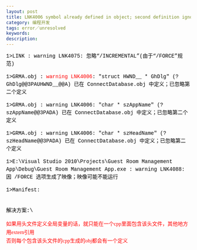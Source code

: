```yaml
---
layout: post
title: LNK4006 symbol already defined in object; second definition ignored
category: 编程开发
tags: error／unresolved
keywords: 
description: 
---
```


<div
style="padding-bottom:0px;widows:2;text-transform:none;text-indent:0px;padding-left:0px;padding-right:0px;font:14px/21px verdana, 'courier new';white-space:normal;orphans:2;letter-spacing:normal;color:#000000;word-spacing:0px;padding-top:0px;-webkit-text-size-adjust:auto;-webkit-text-stroke-width:0px;">

<div
style="padding-bottom:0px;padding-left:0px;padding-right:0px;padding-top:0px;">

1\>LINK : warning LNK4075: 忽略“/INCREMENTAL”(由于“/FORCE”规范)

</div>

<div
style="padding-bottom:0px;padding-left:0px;padding-right:0px;padding-top:0px;">

1\>GRMA.obj :<span class="Apple-converted-space"> </span><span
style="color:red;">warning LNK4006</span>: "struct HWND\_\_ \* GhDlg"
(?GhDlg@@3PAUHWND\_\_@@A) 已在 ConnectDatabase.obj
中定义；已忽略第二个定义

</div>

<div
style="padding-bottom:0px;padding-left:0px;padding-right:0px;padding-top:0px;">

1\>GRMA.obj : warning LNK4006: "char \* szAppName" (?szAppName@@3PADA)
已在 ConnectDatabase.obj 中定义；已忽略第二个定义

</div>

<div
style="padding-bottom:0px;padding-left:0px;padding-right:0px;padding-top:0px;">

1\>GRMA.obj : warning LNK4006: "char \* szHeadName" (?szHeadName@@3PADA)
已在 ConnectDatabase.obj 中定义；已忽略第二个定义

</div>

<div
style="padding-bottom:0px;padding-left:0px;padding-right:0px;padding-top:0px;">

1\>E:\\Visual Studio 2010\\Projects\\Guest Room Management
App\\Debug\\Guest Room Management App.exe : warning LNK4088: 因 /FORCE
选项生成了映像；映像可能不能运行

</div>

<div
style="padding-bottom:0px;padding-left:0px;padding-right:0px;padding-top:0px;">

1\>Manifest:

</div>

</div>

<div
style="padding-bottom:0px;widows:2;text-transform:none;text-indent:0px;padding-left:0px;padding-right:0px;font:14px/21px verdana, 'courier new';white-space:normal;orphans:2;letter-spacing:normal;color:#000000;word-spacing:0px;padding-top:0px;-webkit-text-size-adjust:auto;-webkit-text-stroke-width:0px;">

\
 解决方案:\
<div
style="padding-bottom:0px;padding-left:0px;padding-right:0px;padding-top:0px;">

<span
style="line-height:23px;background-color:#ffffff;font-family:simsun;color:red;">如果用头文件定义全局变量的话，就只能在一个cpp里面包含该头文件，其他地方用extern引用 </span>\
 <span
style="text-align:left;line-height:23px;background-color:#ffffff;font-family:simsun;color:red;">否则每个包含该头文件的cpp生成的obj都会有一个定义</span>

</div>

</div>








